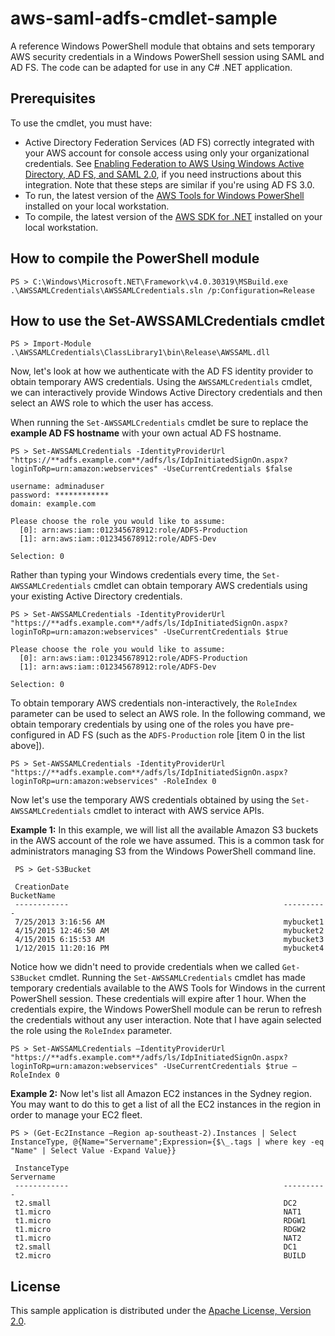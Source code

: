 # aws-saml-adfs-cmdlet-sample
A reference Windows PowerShell module that obtains and sets temporary AWS security credentials in a Windows PowerShell session using SAML and AD FS. The code can be adapted for use in any C# .NET application. 

## Prerequisites

To use the cmdlet, you must have:

- Active Directory Federation Services (AD FS) correctly integrated with your AWS account for console access using only your organizational credentials. See [Enabling Federation to AWS Using Windows Active Directory, AD FS, and SAML 2.0](http://blogs.aws.amazon.com/security/post/Tx71TWXXJ3UI14/Enabling-Federation-to-AWS-using-Windows-Active-Directory-ADFS-and-SAML-2-0), if you need instructions about this integration. Note that these steps are similar if you're using AD FS 3.0.
- To run, the latest version of the [AWS Tools for Windows PowerShell](https://aws.amazon.com/powershell/) installed on your local workstation.
- To compile, the latest version of the [AWS SDK for .NET](https://aws.amazon.com/sdk-for-net/) installed on your local workstation.

## How to compile the PowerShell module
```
PS > C:\Windows\Microsoft.NET\Framework\v4.0.30319\MSBuild.exe .\AWSSAMLCredentials\AWSSAMLCredentials.sln /p:Configuration=Release
```

## How to use the Set-AWSSAMLCredentials cmdlet

```
PS > Import-Module .\AWSSAMLCredentials\ClassLibrary1\bin\Release\AWSSAML.dll
```

Now, let's look at how we authenticate with the AD FS identity provider to obtain temporary AWS credentials. Using the `AWSSAMLCredentials` cmdlet, we can interactively provide Windows Active Directory credentials and then select an AWS role to which the user has access.

When running the `Set-AWSSAMLCredentials` cmdlet be sure to replace the **example AD FS hostname** with your own actual AD FS hostname.

```
PS > Set-AWSSAMLCredentials -IdentityProviderUrl "https://**adfs.example.com**/adfs/ls/IdpInitiatedSignOn.aspx?loginToRp=urn:amazon:webservices" -UseCurrentCredentials $false
```

```
username: adminaduser
password: ************
domain: example.com

Please choose the role you would like to assume:
  [0]: arn:aws:iam::012345678912:role/ADFS-Production
  [1]: arn:aws:iam::012345678912:role/ADFS-Dev

Selection: 0
```

Rather than typing your Windows credentials every time, the `Set-AWSSAMLCredentials` cmdlet can obtain temporary AWS credentials using your existing Active Directory credentials.

```
PS > Set-AWSSAMLCredentials -IdentityProviderUrl "https://**adfs.example.com**/adfs/ls/IdpInitiatedSignOn.aspx?loginToRp=urn:amazon:webservices" -UseCurrentCredentials $true
```

```
Please choose the role you would like to assume:
  [0]: arn:aws:iam::012345678912:role/ADFS-Production
  [1]: arn:aws:iam::012345678912:role/ADFS-Dev

Selection: 0
```

To obtain temporary AWS credentials non-interactively, the `RoleIndex` parameter can be used to select an AWS role. In the following command, we obtain temporary credentials by using one of the roles you have pre-configured in AD FS (such as the `ADFS-Production` role [item 0 in the list above]).

```
PS > Set-AWSSAMLCredentials -IdentityProviderUrl "https://**adfs.example.com**/adfs/ls/IdpInitiatedSignOn.aspx?loginToRp=urn:amazon:webservices" -RoleIndex 0
```

Now let's use the temporary AWS credentials obtained by using the `Set-AWSSAMLCredentials` cmdlet to interact with AWS service APIs.

**Example 1:** In this example, we will list all the available Amazon S3 buckets in the AWS account of the role we have assumed. This is a common task for administrators managing S3 from the Windows PowerShell command line.
```
 PS > Get-S3Bucket
 
 CreationDate                                                BucketName
 ------------                                                ----------
 7/25/2013 3:16:56 AM                                        mybucket1
 4/15/2015 12:46:50 AM                                       mybucket2
 4/15/2015 6:15:53 AM                                        mybucket3
 1/12/2015 11:20:16 PM                                       mybucket4
```

Notice how we didn't need to provide credentials when we called `Get-S3Bucket` cmdlet. Running the `Set-AWSSAMLCredentials` cmdlet has made temporary credentials available to the AWS Tools for Windows in the current PowerShell session. These credentials will expire after 1 hour. When the credentials expire, the Windows PowerShell module can be rerun to refresh the credentials without any user interaction. Note that I have again selected the role using the `RoleIndex` parameter.

```
PS > Set-AWSSAMLCredentials –IdentityProviderUrl "https://**adfs.example.com**/adfs/ls/IdpInitiatedSignOn.aspx?loginToRp=urn:amazon:webservices" -UseCurrentCredentials $true –RoleIndex 0
```

**Example 2:** Now let's list all Amazon EC2 instances in the Sydney region. You may want to do this to get a list of all the EC2 instances in the region in order to manage your EC2 fleet.

```
PS > (Get-Ec2Instance –Region ap-southeast-2).Instances | Select InstanceType, @{Name="Servername";Expression={$\_.tags | where key -eq "Name" | Select Value -Expand Value}}

 InstanceType                                                Servername
 ------------                                                ----------
 t2.small                                                    DC2
 t1.micro                                                    NAT1
 t1.micro                                                    RDGW1
 t1.micro                                                    RDGW2
 t1.micro                                                    NAT2
 t2.small                                                    DC1
 t2.micro                                                    BUILD
```

## License

This sample application is distributed under the
[Apache License, Version 2.0](http://www.apache.org/licenses/LICENSE-2.0).

